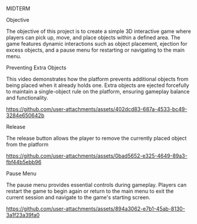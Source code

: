 MIDTERM

Objective

The objective of this project is to create a simple 3D interactive game where players can pick up, move, and place objects within a defined area. The game features dynamic interactions such as object placement, ejection for excess objects, and a pause menu for restarting or navigating to the main menu.

Preventing Extra Objects

This video demonstrates how the platform prevents additional objects from being placed when it already holds one. Extra objects are ejected forcefully to maintain a single-object rule on the platform, ensuring gameplay balance and functionality.

https://github.com/user-attachments/assets/402dcd83-687a-4533-bc49-3284e650642b

Release

The release button allows the player to remove the currently placed object from the platform



https://github.com/user-attachments/assets/0bad5652-e325-4649-89a3-fbf44b5ebb96


Pause Menu

The pause menu provides essential controls during gameplay. Players can restart the game to begin again or return to the main menu to exit the current session and navigate to the game's starting screen.



https://github.com/user-attachments/assets/894a3062-e7b1-45ab-8130-3a1f23a39fa0







